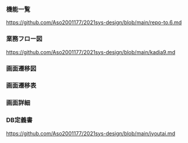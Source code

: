 ### 機能一覧
https://github.com/Aso2001177/2021sys-design/blob/main/repo-to.6.md
### 業務フロー図
https://github.com/Aso2001177/2021sys-design/blob/main/kadia9.md
### 画面遷移図

### 画面遷移表
### 画面詳細
### DB定義書


https://github.com/Aso2001177/2021sys-design/blob/main/jyoutai.md
